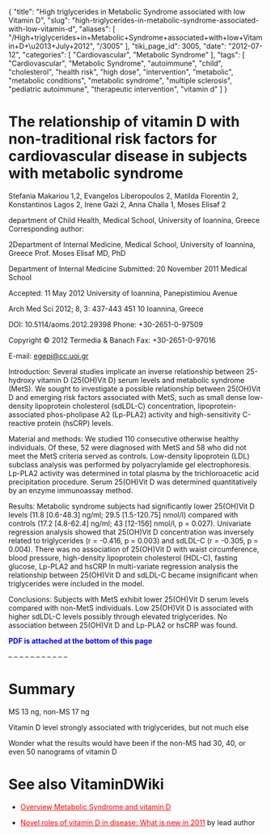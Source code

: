 {
    "title": "High triglycerides in Metabolic Syndrome associated with low Vitamin D",
    "slug": "high-triglycerides-in-metabolic-syndrome-associated-with-low-vitamin-d",
    "aliases": [
        "/High+triglycerides+in+Metabolic+Syndrome+associated+with+low+Vitamin+D+\u2013+July+2012",
        "/3005"
    ],
    "tiki_page_id": 3005,
    "date": "2012-07-12",
    "categories": [
        "Cardiovascular",
        "Metabolic Syndrome"
    ],
    "tags": [
        "Cardiovascular",
        "Metabolic Syndrome",
        "autoimmune",
        "child",
        "cholesterol",
        "health risk",
        "high dose",
        "intervention",
        "metabolic",
        "metabolic conditions",
        "metabolic syndrome",
        "multiple sclerosis",
        "pediatric autoimmune",
        "therapeutic intervention",
        "vitamin d"
    ]
}


# The relationship of vitamin D with non-traditional risk factors for cardiovascular disease in subjects with metabolic syndrome

Stefania Makariou 1,2, Evangelos Liberopoulos 2, Matilda Florentin 2, Konstantinos Lagos 2, Irene Gazi 2, Anna Challa 1, Moses Elisaf 2

department of Child Health, Medical School, University of Ioannina, Greece Corresponding author:

2Department of Internal Medicine, Medical School, University of Ioannina, Greece Prof. Moses Elisaf MD, PhD

Department of Internal Medicine Submitted: 20 November 2011 Medical School

Accepted: 11 May 2012 University of Ioannina, Panepistimiou Avenue

Arch Med Sci 2012; 8, 3: 437-443 451 10 Ioannina, Greece

DOI: 10.5114/aoms.2012.29398 Phone: +30-2651-0-97509

Copyright © 2012 Termedia & Banach Fax: +30-2651-0-97016

E-mail: egepi@cc.uoi.gr

Introduction: Several studies implicate an inverse relationship between 25-hydroxy vitamin D (25(OH)Vit D) serum levels and metabolic syndrome (MetS). We sought to investigate a possible relationship between 25(OH)Vit D and emerging risk factors associated with MetS, such as small dense low-density lipoprotein cholesterol (sdLDL-C) concentration, lipoprotein-associated phos-pholipase A2 (Lp-PLA2) activity and high-sensitivity C-reactive protein (hsCRP) levels.

Material and methods: We studied 110 consecutive otherwise healthy individuals. Of these, 52 were diagnosed with MetS and 58 who did not meet the MetS criteria served as controls. Low-density lipoprotein (LDL) subclass analysis was performed by polyacrylamide gel electrophoresis. Lp-PLA2 activity was determined in total plasma by the trichloroacetic acid precipitation procedure. Serum 25(OH)Vit D was determined quantitatively by an enzyme immunoassay method. 

Results: Metabolic syndrome subjects had significantly lower 25(OH)Vit D levels (11.8 <span>[0.6-48.3]</span> ng/ml; 29.5 <span>[1.5-120.75]</span> nmol/l) compared with controls (17.2 <span>[4.8-62.4]</span> ng/ml; 43 <span>[12-156]</span> nmol/l, p = 0.027). Univariate regression analysis showed that 25(OH)Vit D concentration was inversely related to triglycerides (r = -0.416, p = 0.003) and sdLDL-C (r = -0.305, p = 0.004). There was no association of 25(OH)Vit D with waist circumference, blood pressure, high-density lipoprotein cholesterol (HDL-C), fasting glucose, Lp-PLA2 and hsCRP In multi-variate regression analysis the relationship between 25(OH)Vit D and sdLDL-C became insignificant when triglycerides were included in the model. 

Conclusions: Subjects with MetS exhibit lower 25(OH)Vit D serum levels compared with non-MetS individuals. Low 25(OH)Vit D is associated with higher sdLDL-C levels possibly through elevated triglycerides. No association between 25(OH)Vit D and Lp-PLA2 or hsCRP was found.

 **<span style="color:#00F;">PDF is attached at the bottom of this page</span>** 

– – – – – – – – – – – 

# Summary

MS 13 ng, non-MS 17 ng

Vitamin D level strongly associated with triglycerides, but not much else

Wonder what the results would have been if the non-MS had 30, 40, or even 50 nanograms of vitamin D

# See also VitaminDWiki

* <a href="/posts/overview-metabolic-syndrome-and-vitamin-d" style="color: red; text-decoration: underline;" title="This link has an unknown page_id: 720">Overview Metabolic Syndrome and vitamin D</a>

* <a href="/posts/novel-roles-of-vitamin-d-in-disease-what-is-new-in-2011" style="color: red; text-decoration: underline;" title="This link has an unknown page_id: 1893">Novel roles of vitamin D in disease: What is new in 2011</a> by lead author